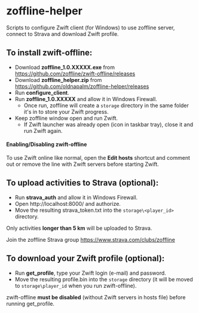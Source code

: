 # zoffline-helper

Scripts to configure Zwift client (for Windows) to use zoffline server, connect to Strava and download Zwift profile.

## To install zwift-offline:

* Download **zoffline_1.0.XXXXX.exe** from https://github.com/zoffline/zwift-offline/releases
* Download **zoffline_helper.zip** from https://github.com/oldnapalm/zoffline-helper/releases
* Run **configure_client**.
* Run **zoffline_1.0.XXXXX** and allow it in Windows Firewall.
  * Once run, zoffline will create a ``storage`` directory in the same folder it's in to store your Zwift progress.
* Keep zoffline window open and run Zwift.
  * If Zwift launcher was already open (icon in taskbar tray), close it and run Zwift again.

#### Enabling/Disabling zwift-offline

To use Zwift online like normal, open the **Edit hosts** shortcut and comment out or remove the line with Zwift servers before starting Zwift.

## To upload activities to Strava (optional):

* Run **strava_auth** and allow it in Windows Firewall.
* Open http://localhost:8000/ and authorize.
* Move the resulting strava_token.txt into the ``storage\<player_id>`` directory.

Only activities **longer than 5 km** will be uploaded to Strava.

Join the zoffline Strava group https://www.strava.com/clubs/zoffline

## To download your Zwift profile (optional):

* Run **get_profile**, type your Zwift login (e-mail) and password.
* Move the resulting profile.bin into the ``storage`` directory (it will be moved to ``storage\player_id`` when you run zwift-offline).

zwift-offline **must be disabled** (without Zwift servers in hosts file) before running get_profile.
